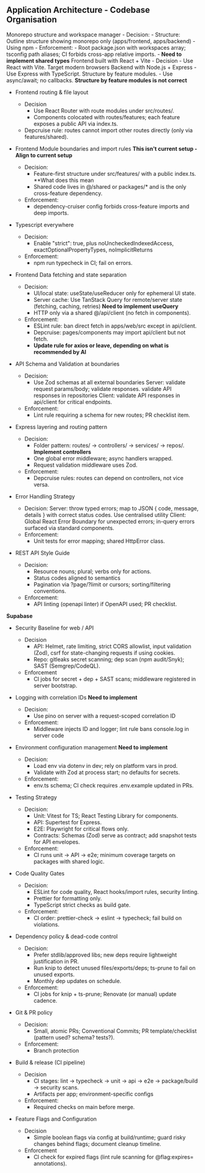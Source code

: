 
## Application Architecture - Codebase Organisation

Monorepo structure and workspace manager
    - Decision:
        - Structure: Outline structure showing monorepo only (apps/frontend, apps/backend)
        - Using npm
    - Enforcement:
        - Root package.json with workspaces array; tsconfig path aliases; CI forbids cross-app relative imports.
    - **Need to implement shared types**
Frontend built with React + Vite
    - Decision
        - Use React with Vite. Target modern browsers
Backend with Node.js + Express
    - Use Express with TypeScript. Structure by feature modules. - Use async/await; no callbacks. **Structure by feature modules is not correct**
- Frontend routing & file layout
    - Decision
        - Use React Router with route modules under src/routes/.
        - Components colocated with routes/features; each feature exposes a public API via index.ts.
    - Depcruise rule: routes cannot import other routes directly (only via features/shared).
- Frontend Module boundaries and import rules **This isn't current setup - Align to current setup**
    - Decision:
        - Feature-first structure under src/features/<feature> with a public index.ts. **What does this mean
        - Shared code lives in @/shared or packages/* and is the only cross-feature dependency.
    - Enforcement:
        - dependency-cruiser config forbids cross-feature imports and deep imports.


- Typescript everywhere
    - Decision:
        - Enable "strict": true, plus noUncheckedIndexedAccess, exactOptionalPropertyTypes, noImplicitReturns
    - Enforcement:
        - npm run typecheck in CI; fail on errors.
- Frontend Data fetching and state separation
    - Decision:
        - UI/local state: useState/useReducer only for ephemeral UI state.
        - Server cache: Use TanStack Query for remote/server state (fetching, caching, retries) **Need to implement useQuery**
        - HTTP only via a shared @/api/client (no fetch in components).
    - Enforcement:
        - ESLint rule: ban direct fetch in apps/web/src except in api/client. 
        - Depcruise: pages/components may import api/client but not fetch.
        - **Update rule for axios or leave, depending on what is recommended by AI**
- API Schema and Validation at boundaries
    - Decision:
        - Use Zod schemas at all external boundaries
            Server: validate request params/body; validate responses. 
                    validate API responses in repositories
            Client: validate API responses in api/client for critical endpoints.
    - Enforcement:
        - Lint rule requiring a schema for new routes; PR checklist item.
- Express layering and routing pattern
    - Decision:
        - Folder pattern: routes/ → controllers/ → services/ → repos/. **Implement controllers**
        - One global error middleware; async handlers wrapped.
        - Request validation middleware uses Zod.
    - Enforcement:
        - Depcruise rules: routes can depend on controllers, not vice versa.

- Error Handling Strategy
    - Decision:
        Server: throw typed errors; map to JSON { code, message, details } with correct status codes. Use centralised utility
        Client: Global React Error Boundary for unexpected errors; in-query errors surfaced via standard components.
    - Enforcement:
        - Unit tests for error mapping; shared HttpError class.
- REST API Style Guide
    - Decision:
        - Resource nouns; plural; verbs only for actions.
        - Status codes aligned to semantics
        - Pagination via ?page/?limit or cursors; sorting/filtering conventions.
    - Enforcement:
        - API linting (openapi linter) if OpenAPI used; PR checklist.





**Supabase**

- Security Baseline for web / API
    - Decision
        - API: Helmet, rate limiting, strict CORS allowlist, input validation (Zod), csrf for state-changing requests if using cookies.
        - Repo: gitleaks secret scanning; dep scan (npm audit/Snyk); SAST (Semgrep/CodeQL).
    - Enforcement
        - CI jobs for secret + dep + SAST scans; middleware registered in server bootstrap.


- Logging with correlation IDs **Need to implement**
    - Decision:
        - Use pino on server with a request-scoped correlation ID
    - Enforcement:
        - Middleware injects ID and logger; lint rule bans console.log in server code
- Environment configuration management **Need to implement**
    - Decision:
        - Load env via dotenv in dev; rely on platform vars in prod.
        - Validate with Zod at process start; no defaults for secrets.
    - Enforcement:
        - env.ts schema; CI check requires .env.example updated in PRs.

- Testing Strategy
    - Decision:
        - Unit: Vitest for TS; React Testing Library for components.
        - API: Supertest for Express.
        - E2E: Playwright for critical flows only.
        - Contracts: Schemas (Zod) serve as contract; add snapshot tests for API envelopes.
    - Enforcement:
        - CI runs unit → API → e2e; minimum coverage targets on packages with shared logic.
- Code Quality Gates
    - Decision:
        - ESLint for code quality, React hooks/import rules, security linting.
        - Prettier for formatting only.
        - TypeScript strict checks as build gate.
    - Enforcement:
        - CI order: prettier-check → eslint → typecheck; fail build on violations.
- Dependency policy & dead-code control
    - Decision:
        - Prefer stdlib/approved libs; new deps require lightweight justification in PR.
        - Run knip to detect unused files/exports/deps; ts-prune to fail on unused exports.
        - Monthly dep updates on schedule.
    - Enforcement:
        - CI jobs for knip + ts-prune; Renovate (or manual) update cadence.
- Git & PR policy
    - Decision:
        - Small, atomic PRs; Conventional Commits; PR template/checklist (pattern used? schema? tests?).
    - Enforcement:
        - Branch protection
- Build & release (CI pipeline)
    - Decision
        - CI stages: lint → typecheck → unit → api → e2e → package/build → security scans.
        - Artifacts per app; environment-specific configs
    - Enforcement:
        - Required checks on main before merge.

- Feature Flags and Configuration
    - Decision
        - Simple boolean flags via config at build/runtime; guard risky changes behind flags; document cleanup timeline.
    - Enforcement
        - CI check for expired flags (lint rule scanning for @flag:expires= annotations).